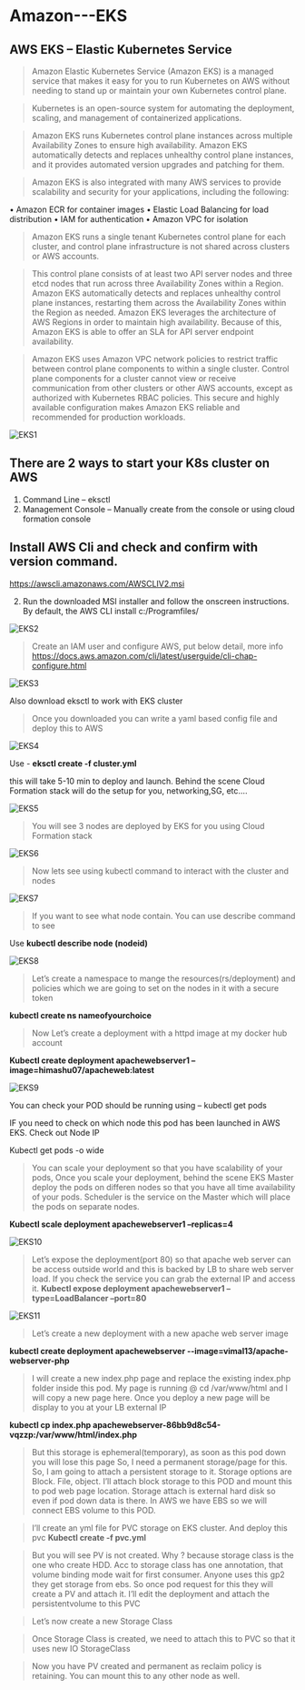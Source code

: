 # Amazon---EKS

## AWS EKS – Elastic Kubernetes Service ##

> Amazon Elastic Kubernetes Service (Amazon EKS) is a managed service that makes it easy for you to
run Kubernetes on AWS without needing to stand up or maintain your own Kubernetes control plane.

> Kubernetes is an open-source system for automating the deployment, scaling, and management of
containerized applications.

> Amazon EKS runs Kubernetes control plane instances across multiple Availability Zones to ensure high
availability. Amazon EKS automatically detects and replaces unhealthy control plane instances, and it
provides automated version upgrades and patching for them.

> Amazon EKS is also integrated with many AWS services to provide scalability and security for your
 applications, including the following:
 
•  Amazon ECR for container images
•  Elastic Load Balancing for load distribution
•  IAM for authentication
•  Amazon VPC for isolation

> Amazon EKS runs a single tenant Kubernetes control plane for each cluster, and control plane
infrastructure is not shared across clusters or AWS accounts.

> This control plane consists of at least two API server nodes and three etcd nodes that run across three
Availability Zones within a Region. Amazon EKS automatically detects and replaces unhealthy control
plane instances, restarting them across the Availability Zones within the Region as needed. Amazon EKS
leverages the architecture of AWS Regions in order to maintain high availability. Because of this, Amazon EKS is able to offer an SLA for API server endpoint availability.

> Amazon EKS uses Amazon VPC network policies to restrict traffic between control plane components to
within a single cluster. Control plane components for a cluster cannot view or receive communication
from other clusters or other AWS accounts, except as authorized with Kubernetes RBAC policies.
This secure and highly available configuration makes Amazon EKS reliable and recommended for
production workloads.

![EKS1](https://user-images.githubusercontent.com/51450944/86850620-9451f480-c07f-11ea-8426-c9dce05b9cb3.PNG)
 
## There are 2 ways to start your K8s cluster on AWS
1.	Command Line – eksctl
2.	Management Console – Manually create from the console or using cloud formation console


## Install AWS Cli and check and confirm with version command.
https://awscli.amazonaws.com/AWSCLIV2.msi

2.  Run the downloaded MSI installer and follow the onscreen instructions. By default, the AWS CLI install c:/Programfiles/

![EKS2](https://user-images.githubusercontent.com/51450944/86850624-987e1200-c07f-11ea-8708-32476e000057.PNG)

> Create an IAM user and configure AWS, put below detail, more info https://docs.aws.amazon.com/cli/latest/userguide/cli-chap-configure.html

 ![EKS3](https://user-images.githubusercontent.com/51450944/86850634-9ddb5c80-c07f-11ea-9b2c-ca661b0b8962.PNG)

  Also download eksctl to work with EKS cluster

> Once you downloaded you can write a yaml based config file and deploy this to AWS

![EKS4](https://user-images.githubusercontent.com/51450944/86850683-b6e40d80-c07f-11ea-9b48-17c0e2e0cc21.PNG)

 Use  -           **eksctl create -f cluster.yml**

 this will take 5-10 min to deploy and launch. Behind the scene Cloud Formation stack will do the setup for you, networking,SG, etc….
 
 ![EKS5](https://user-images.githubusercontent.com/51450944/86850687-ba779480-c07f-11ea-96fe-a6f74832749e.PNG)

> You will see 3 nodes are deployed by EKS for you using Cloud Formation stack

 ![EKS6](https://user-images.githubusercontent.com/51450944/86850696-be0b1b80-c07f-11ea-9a80-d69eb1fdd9d3.PNG)

> Now lets see using kubectl command to interact with the cluster and nodes

 ![EKS7](https://user-images.githubusercontent.com/51450944/86850702-c19ea280-c07f-11ea-8ab3-ecccbbbfd14a.PNG)

> If you want to see what node contain. You can use describe command to see

Use **kubectl describe node (nodeid)**

![EKS8](https://user-images.githubusercontent.com/51450944/86850715-c5322980-c07f-11ea-9a93-25fccce219f1.PNG)

 > Let’s create a namespace to mange the resources(rs/deployment) and policies which we are going to set on the nodes in it with a secure token
 
 **kubectl create ns nameofyourchoice**

 


> Now Let’s create a deployment with a httpd image at my docker hub account


**Kubectl create deployment apachewebserver1 –image=himashu07/apacheweb:latest**

 ![EKS9](https://user-images.githubusercontent.com/51450944/86850735-cb280a80-c07f-11ea-9461-579ed1372623.PNG)

You can check your POD should be running using – kubectl get pods



IF you need to check on which node this pod has been launched in AWS EKS. Check out Node IP

Kubectl get pods -o wide

 

> You can scale your deployment so that you have scalability of your pods, Once you scale your deployment, behind the scene EKS Master deploy the pods on differen nodes so that you have all time availability of your pods. Scheduler is the service on the Master which will place the pods on separate nodes.

**Kubectl scale deployment apachewebserver1 –replicas=4**

  ![EKS10](https://user-images.githubusercontent.com/51450944/86850746-cebb9180-c07f-11ea-9943-2f89708557c4.PNG)

> Let’s expose the deployment(port 80) so that apache web server can be access outside world and this is backed by LB to share web server load. If you check the service you can   grab the external IP and access it.
**Kubectl expose deployment apachewebserver1 –type=LoadBalancer –port=80**

 ![EKS11](https://user-images.githubusercontent.com/51450944/86850755-d24f1880-c07f-11ea-8412-677fe8520266.PNG)

> Let’s create a new deployment with a new apache web server image

**kubectl create deployment apachewebserver --image=vimal13/apache-webserver-php**

 

> I will create a new index.php page and replace the existing index.php folder inside this pod. My page is running @ cd /var/www/html and I will copy a new page here. Once you deploy a new page will be display to you at your LB external IP

**kubectl cp index.php apachewebserver-86bb9d8c54-vqzzp:/var/www/html/index.php**

 

> But this storage is ephemeral(temporary), as soon as this pod down you will lose this page
> So, I need a permanent storage/page for this. So, I am going to attach a persistent storage to it.
> Storage options are Block. File, object. I’ll attach block storage to this POD and mount this to pod web page location. Storage attach is external hard disk so even if pod       down data is there. In AWS we have EBS so we will connect EBS volume to this POD.

> I’ll create an yml file for PVC storage on EKS cluster. And deploy this pvc
**Kubectl create -f pvc.yml**
 

 

> But you will see PV is not created. Why ? because storage class is the one who create HDD. Acc to storage class has one annotation, that volume binding mode wait for first consumer. Anyone uses this gp2 they get storage from ebs. So once pod request for this they will create a PV and attach it. I’ll edit the deployment and attach the persistentvolume to this PVC


 

> Let’s now create a new Storage Class 

 



> Once Storage Class is created, we need to attach this to PVC so that it uses new IO StorageClass
 

> Now you have PV created and permanent as reclaim policy is retaining. 
  You can mount this to any other node as well.

